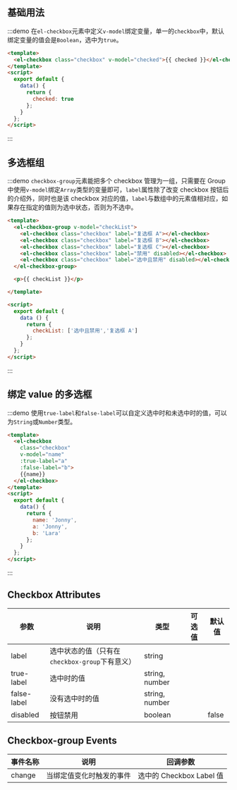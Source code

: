 <script>
  module.exports = {
    data() {
      return {
        checkList: ['选中且禁用','复选框 A'],
        // checkList2: ['复选框 A'],
        checked: true,
        name: 'Jonny',
        a: 'Jonny',
        b: 'Lara'
      };
    }
  };
</script>


<style>
  .demo-box.demo-checkbox {
    .checkbox {
      margin-right: 5px;

      & + .checkbox {
        margin-left: 10px;
      }
    }
  }
</style>

## 基础用法

:::demo 在`el-checkbox`元素中定义`v-model`绑定变量，单一的`checkbox`中，默认绑定变量的值会是`Boolean`，选中为`true`。

```html
<template>
  <el-checkbox class="checkbox" v-model="checked">{{ checked }}</el-checkbox>
</template>
<script>
  export default {
    data() {
      return {
        checked: true
      };
    }
  };
</script>
```
:::

## 多选框组

:::demo `checkbox-group`元素能把多个 checkbox 管理为一组，只需要在 Group 中使用`v-model`绑定`Array`类型的变量即可，`label`属性除了改变 checkbox 按钮后的介绍外，同时也是该 checkbox 对应的值，`label`与数组中的元素值相对应，如果存在指定的值则为选中状态，否则为不选中。

```html
<template>
  <el-checkbox-group v-model="checkList">
    <el-checkbox class="checkbox" label="复选框 A"></el-checkbox>
    <el-checkbox class="checkbox" label="复选框 B"></el-checkbox>
    <el-checkbox class="checkbox" label="复选框 C"></el-checkbox>
    <el-checkbox class="checkbox" label="禁用" disabled></el-checkbox>
    <el-checkbox class="checkbox" label="选中且禁用" disabled></el-checkbox>
  </el-checkbox-group>

  <p>{{ checkList }}</p>

</template>

<script>
  export default {
    data () {
      return {
        checkList: ['选中且禁用','复选框 A']
      };
    }
  };
</script>
```
:::

## 绑定 value 的多选框

:::demo 使用`true-label`和`false-label`可以自定义选中时和未选中时的值，可以为`String`或`Number`类型。

```html
<template>
  <el-checkbox
    class="checkbox"
    v-model="name"
    :true-label="a"
    :false-label="b">
    {{name}}
  </el-checkbox>
</template>
<script>
  export default {
    data() {
      return {
        name: 'Jonny',
        a: 'Jonny',
        b: 'Lara'
      };
    }
  };
</script>
```
:::

## Checkbox Attributes
| 参数      | 说明    | 类型      | 可选值       | 默认值   |
|---------- |-------- |---------- |-------------  |-------- |
| label     | 选中状态的值（只有在`checkbox-group`下有意义）   | string    |               |         |
| true-label | 选中时的值   | string, number    |               |         |
| false-label | 没有选中时的值   | string, number    |               |         |
| disabled  | 按钮禁用    | boolean   |    | false   |

## Checkbox-group Events
| 事件名称      | 说明    | 回调参数      |
|---------- |-------- |---------- |
| change  | 当绑定值变化时触发的事件 | 选中的 Checkbox Label 值 |

